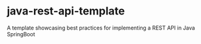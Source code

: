 # java-rest-api-template
A template showcasing best practices for implementing a REST API in Java SpringBoot
